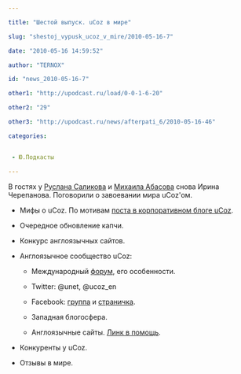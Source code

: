 ```yaml
---

title: "Шестой выпуск. uCoz в мире"

slug: "shestoj_vypusk_ucoz_v_mire/2010-05-16-7"

date: "2010-05-16 14:59:52"

author: "TERNOX"

id: "news_2010-05-16-7"

other1: "http://upodcast.ru/load/0-0-1-6-20"

other2: "29"

other3: "http://upodcast.ru/news/afterpati_6/2010-05-16-46"

categories:


 - Ю.Подкасты

---
```

В гостях у [Руслана Саликова](http://salikov.net) и [Михаила Абасова](http://abasov.net) снова Ирина Черепанова. Поговорили о завоевании мира uCoz'ом.  

  
*   Мифы о uCoz. По мотивам [поста в корпоративном блоге uCoz](http://blog.ucoz.ru/blog/zabluzhdenija_pro_ucoz_izdanie_vtoroe_ispravlennoe_i_dopolnennoe/2010-05-05-143).  
    
*   Очередное обновление капчи.  
    
*   Конкурс англоязычных сайтов.  
    
*   Англоязычное сообщество uCoz:
    
      
    *   Международный [форум](http://forum.ucoz.com), его особенности.  
        
    *   Twitter: @unet, @ucoz\_en  
        
    *   Facebook: [группа](http://www.facebook.com/group.php?gid=60228672557) и [страничка](http://www.facebook.com/ucoz.web.builder).  
        
    *   Западная блогосфера.  
        
    *   Англоязычные сайты. [Линк в помощь](http://beston.ucoz.com/).
    
      
    
*   Конкуренты у uCoz.  
    
*   Отзывы в мире.